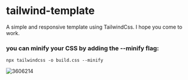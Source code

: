 # tailwind-template
A simple and responsive template using TailwindCss.
I hope you come to work.


### you can minify your CSS by adding the --minify flag:
```
npx tailwindcss -o build.css --minify
```
![3606214](https://user-images.githubusercontent.com/92432029/166136769-261c0f1a-999b-4401-a9ca-c69ee6829adf.png)

